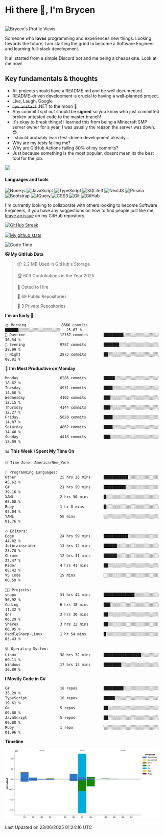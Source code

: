 # Hi there 👋, I'm Brycen

<br>
<img src="https://komarev.com/ghpvc/?username=BrycensRanch" alt="Brycen's Profile Views" />

Someone who **loves** programming and experiences new things. Looking towards the future, I am starting the grind to become a Software Engineer and learning full-stack development.

It all started from a simple Discord bot and me being a cheapskate. Look at me now!

## Key fundamentals & thoughts

- All projects should have a README.md and be well documented.
- README-driven development is crucial to having a well-planned project.
- Live, Laugh, Google
- ~~`npm install`~~ .NET to the moon 🚀
- Any commit I spit out should be **signed** so you know who just committed broken untested code to the master branch!
- It's okay to break things! I learned this from being a Minecraft SMP server owner for a year, I was usually the reason the server was down. 😎
- I should probably learn test-driven development already...
- Why are my tests failing me?
- Why are GitHub Actions failing 80% of my commits? 
- Just because something is the most popular, doesnt mean its the best tool for the job.

<img src="https://res.cloudinary.com/practicaldev/image/fetch/s--OoBLh7-Q--/c_limit%2Cf_auto%2Cfl_progressive%2Cq_auto%2Cw_880/https://cdn-images-1.medium.com/max/1614/1%2A8BlqJ8lNVZzuRjAg1mZ50w.png" height="400"/>

<h4>Languages and tools</h4>
<p>
  <img src="https://img.shields.io/badge/node.js%20-%2343853D.svg?&style=for-the-badge&logo=node.js&logoColor=white" alt="Node.js" />
  <img src="https://img.shields.io/badge/javascript%20-%23323330.svg?&style=for-the-badge&logo=javascript&logoColor=%23F7DF1E" alt="JavaScript" />
  <img src="https://img.shields.io/badge/typescript%20-%23323330.svg?&style=for-the-badge&logo=typescript&logoColor=#3467eb" alt="TypeScript" />
  <img src="https://img.shields.io/badge/sqlite3%20-%23323330.svg?&style=for-the-badge&logo=sqlite&logoColor=#3467eb" alt="SQLite3" />
  <img src="https://img.shields.io/badge/Next.JS%20-%23323330.svg?&style=for-the-badge&logo=next.js&logoColor=#3467eb" alt="NextJS" />
  <img src="https://img.shields.io/badge/Prisma%20-%23323330.svg?&style=for-the-badge&logo=prisma&logoColor=#3467eb" alt="Prisma" />
  <img src="https://img.shields.io/badge/bootstrap%20-%23323330.svg?&style=for-the-badge&logo=bootstrap" alt="Bootstrap" />
  <img src="https://img.shields.io/badge/jquery%20-%23323330.svg?&style=for-the-badge&logo=jquery" alt="JQuery" />
  <img src="https://img.shields.io/badge/css3%20-%23323330.svg?&style=for-the-badge&logo=css3" alt="CSS3" />
  <img src="https://img.shields.io/badge/git%20-%23323330.svg?&style=for-the-badge&logo=git" alt="Git" />
  <img src="https://img.shields.io/badge/github%20-%23323330.svg?&style=for-the-badge&logo=github" alt="GitHub" />
</p>

 I'm currently looking to collaborate with others looking to become Software Engineers, if you have any suggestions on how to find people just like me, [leave an issue](https://github.com/BrycensRanch/BrycensRanch/issues/new) on my GitHub repository.
 
 <p><a href="https://git.io/streak-stats"><img src=https://github-readme-streak-stats-eight.vercel.app?user=BrycensRanch&amp;theme=dark&amp;hide_border=true&fire=EB5454&amp;ring=0CEB19" alt="GitHub Streak"></a></p>

<a href="https://github.com/anuraghazra/github-readme-stats">
  <img align="center" src="https://github-readme-stats.anuraghazra1.vercel.app/api?username=BrycensRanch&show_icons=true&line_height=27&include_all_commits=true" alt="My github stats" />
</a>

<!--START_SECTION:waka-->
![Code Time](http://img.shields.io/badge/Code%20Time-2%2C250%20hrs%2018%20mins-blue)

**🐱 My GitHub Data** 

> 📦 2.2 MB Used in GitHub's Storage 
 > 
> 🏆 603 Contributions in the Year 2025
 > 
> 💼 Opted to Hire
 > 
> 📜 69 Public Repositories 
 > 
> 🔑 3 Private Repositories 
 > 
**I'm an Early 🐤** 

```text
🌞 Morning                8666 commits        ██████░░░░░░░░░░░░░░░░░░░   25.67 % 
🌆 Daytime                12337 commits       █████████░░░░░░░░░░░░░░░░   36.54 % 
🌃 Evening                9787 commits        ███████░░░░░░░░░░░░░░░░░░   28.99 % 
🌙 Night                  2973 commits        ██░░░░░░░░░░░░░░░░░░░░░░░   08.81 % 
```
📅 **I'm Most Productive on Monday** 

```text
Monday                   6286 commits        █████░░░░░░░░░░░░░░░░░░░░   18.62 % 
Tuesday                  4931 commits        ████░░░░░░░░░░░░░░░░░░░░░   14.60 % 
Wednesday                4102 commits        ███░░░░░░░░░░░░░░░░░░░░░░   12.15 % 
Thursday                 4144 commits        ███░░░░░░░░░░░░░░░░░░░░░░   12.27 % 
Friday                   5020 commits        ████░░░░░░░░░░░░░░░░░░░░░   14.87 % 
Saturday                 4862 commits        ████░░░░░░░░░░░░░░░░░░░░░   14.40 % 
Sunday                   4418 commits        ███░░░░░░░░░░░░░░░░░░░░░░   13.09 % 
```


📊 **This Week I Spent My Time On** 

```text
🕑︎ Time Zone: America/New_York

💬 Programming Languages: 
Other                    25 hrs 26 mins      ███████████░░░░░░░░░░░░░░   45.62 % 
C#                       21 hrs 50 mins      ██████████░░░░░░░░░░░░░░░   39.16 % 
XAML                     2 hrs 50 mins       █░░░░░░░░░░░░░░░░░░░░░░░░   05.08 % 
Ruby                     1 hr 8 mins         █░░░░░░░░░░░░░░░░░░░░░░░░   02.04 % 
YAML                     58 mins             ░░░░░░░░░░░░░░░░░░░░░░░░░   01.76 % 

🔥 Editors: 
Edge                     24 hrs 59 mins      ███████████░░░░░░░░░░░░░░   44.82 % 
Jetbrainsrider           13 hrs 12 mins      ██████░░░░░░░░░░░░░░░░░░░   23.70 % 
Chrome                   12 hrs 31 mins      ██████░░░░░░░░░░░░░░░░░░░   22.47 % 
Rider                    4 hrs 41 mins       ██░░░░░░░░░░░░░░░░░░░░░░░   08.42 % 
VS Code                  19 mins             ░░░░░░░░░░░░░░░░░░░░░░░░░   00.59 % 

🐱‍💻 Projects: 
snapx                    31 hrs 44 mins      ██████████████░░░░░░░░░░░   56.92 % 
Coding                   6 hrs 18 mins       ███░░░░░░░░░░░░░░░░░░░░░░   11.32 % 
dnr                      3 hrs 30 mins       ██░░░░░░░░░░░░░░░░░░░░░░░   06.29 % 
ShareX                   3 hrs 22 mins       ██░░░░░░░░░░░░░░░░░░░░░░░   06.05 % 
PaddleSharp-Linux        1 hr 54 mins        █░░░░░░░░░░░░░░░░░░░░░░░░   03.43 % 

💻 Operating System: 
Linux                    38 hrs 32 mins      █████████████████░░░░░░░░   69.11 % 
Windows                  17 hrs 13 mins      ████████░░░░░░░░░░░░░░░░░   30.89 % 
```

**I Mostly Code in C#** 

```text
C#                       18 repos            █████████░░░░░░░░░░░░░░░░   35.29 % 
TypeScript               10 repos            █████░░░░░░░░░░░░░░░░░░░░   19.61 % 
Go                       5 repos             ██░░░░░░░░░░░░░░░░░░░░░░░   09.80 % 
JavaScript               5 repos             ██░░░░░░░░░░░░░░░░░░░░░░░   09.80 % 
Ruby                     1 repo              ░░░░░░░░░░░░░░░░░░░░░░░░░   01.96 % 
```



**Timeline**

![Lines of Code chart](https://raw.githubusercontent.com/BrycensRanch/BrycensRanch/main/assets/bar_graph.png)


 Last Updated on 23/06/2025 01:24:16 UTC
<!--END_SECTION:waka-->

<!--
**BrycensRanch/BrycensRanch** is a ✨ _special_ ✨ repository because its `README.md` (this file) appears on your GitHub profile.

Here are some ideas to get you started:

- 🔭 I’m currently working on ...
- 🌱 I’m currently learning ...
- 👯 I’m looking to collaborate on ...
- 🤔 I’m looking for help with ...
- 💬 Ask me about ...
- 📫 How to reach me: ...
- 😄 Pronouns: ...
- ⚡ Fun fact: ...
-->
